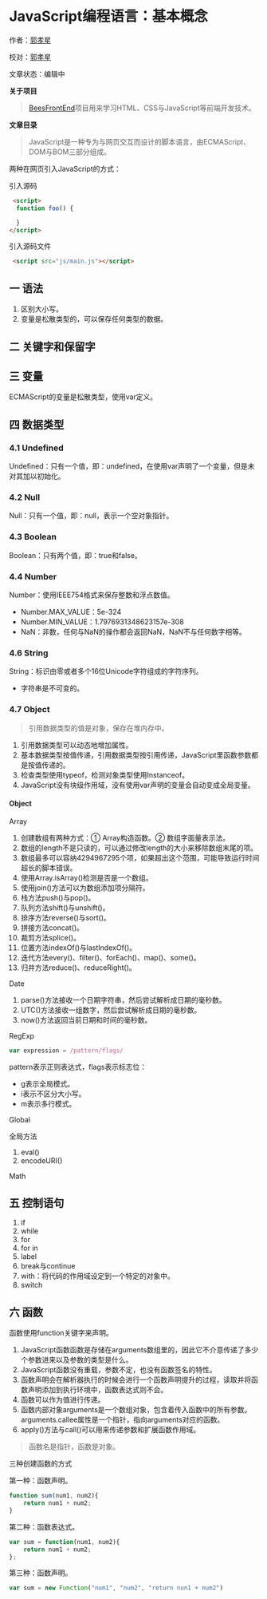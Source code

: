# JavaScript编程语言：基本概念

作者：[郭孝星](https://github.com/guoxiaoxing)

校对：[郭孝星](https://github.com/guoxiaoxing)

文章状态：编辑中

**关于项目**

> [BeesFrontEnd](https://github.com/BeesFrontEnd/BeesFrontEnd)项目用来学习HTML、CSS与JavaScript等前端开发技术。

**文章目录**

> JavaScript是一种专为与网页交互而设计的脚本语言，由ECMAScript、DOM与BOM三部分组成。

 两种在网页引入JavaScript的方式：
 
 引入源码
 
 ```html
  <script>
   function foo() {

   }
 </script>
 ```

引入源码文件

```html
 <script src="js/main.js"></script>
```

## 一 语法

1. 区别大小写。
2. 变量是松散类型的，可以保存任何类型的数据。

## 二 关键字和保留字

## 三 变量

ECMAScript的变量是松散类型，使用var定义。

## 四 数据类型

### 4.1 Undefined

Undefined：只有一个值，即：undefined，在使用var声明了一个变量，但是未对其加以初始化。

### 4.2 Null

Null：只有一个值，即：null，表示一个空对象指针。

### 4.3 Boolean

Boolean：只有两个值，即：true和false。

### 4.4 Number

Number：使用IEEE754格式来保存整数和浮点数值。

- Number.MAX_VALUE：5e-324
- Number.MIN_VALUE：1.7976931348623157e-308
- NaN：非数，任何与NaN的操作都会返回NaN，NaN不与任何数字相等。

### 4.6 String

String：标识由零或者多个16位Unicode字符组成的字符序列。

- 字符串是不可变的。

### 4.7 Object

> 引用数据类型的值是对象，保存在堆内存中。

1. 引用数据类型可以动态地增加属性。
2. 基本数据类型按值传递，引用数据类型按引用传递，JavaScript里函数参数都是按值传递的。
3. 检查类型使用typeof，检测对象类型使用Instanceof。
4. JavaScript没有块级作用域，没有使用var声明的变量会自动变成全局变量。

#### Object

Array

1. 创建数组有两种方式：① Array构造函数。② 数组字面量表示法。
2. 数组的length不是只读的，可以通过修改length的大小来移除数组末尾的项。
3. 数组最多可以容纳4294967295个项，如果超出这个范围，可能导致运行时间超长的脚本错误。
4. 使用Array.isArray()检测是否是一个数组。
5. 使用join()方法可以为数组添加项分隔符。
6. 栈方法push()与pop()。
7. 队列方法shift()与unshift()。
8. 排序方法reverse()与sort()。
9. 拼接方法concat()。
10. 裁剪方法splice()。
11. 位置方法indexOf()与lastIndexOf()。
12. 迭代方法every()、filter()、forEach()、map()、some()。
13. 归并方法reduce()、reduceRight()。

Date

1. parse()方法接收一个日期字符串，然后尝试解析成日期的毫秒数。
2. UTC()方法接收一组数字，然后尝试解析成日期的毫秒数。
3. now()方法返回当前日期和时间的毫秒数。

RegExp

```javascript
var expression = /pattern/flags/
```
pattern表示正则表达式，flags表示标志位：

- g表示全局模式。
- i表示不区分大小写。
- m表示多行模式。

Global

全局方法

1. eval()
2. encodeURI()

Math

## 五 控制语句

1. if
2. while
3. for
4. for in
5. label
6. break与continue
7. with：将代码的作用域设定到一个特定的对象中。
8. switch

## 六 函数

函数使用function关键字来声明。

1. JavaScript函数函数是存储在arguments数组里的，因此它不介意传递了多少个参数进来以及参数的类型是什么。
2. JavaScript函数没有重载，参数不定，也没有函数签名的特性。
3. 函数声明会在解析器执行的时候会进行一个函数声明提升的过程，读取并将函数声明添加到执行环境中，函数表达式则不会。
4. 函数可以作为值进行传递。
5. 函数内部对象arguments是一个数组对象，包含着传入函数中的所有参数。arguments.callee属性是一个指针，指向arguments对应的函数。
6. apply()方法与call()可以用来传递参数和扩展函数作用域。

> 函数名是指针，函数是对象。

三种创建函数的方式

第一种：函数声明。

```javascript
function sum(num1, num2){
    return num1 + num2;
}
```

第二种：函数表达式。


```javascript
var sum = function(num1, num2){
    return num1 + num2;
};
```

第三种：函数声明。

```javascript
var sum = new Function("num1", "num2", "return nun1 + num2")
```
